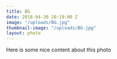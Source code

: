 ```yaml
---
title: BG
date: 2018-04-30 20:19:00 Z
image: "/uploads/BG.jpg"
thumbnail-image: "/uploads/BG.jpg"
layout: photo
---
```


Here is some nice content about this photo
